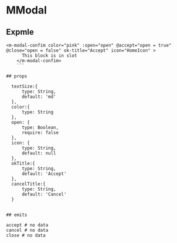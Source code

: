 # MModal


## Expmle 

```
<m-modal-confim color="pink" :open="open" @accept="open = true" @close="open = false" ok-title="Accept" icon="HomeIcon" >
      This block is in slot
    </m-modal-confim>
    ```

## props

```
      textSize:{
          type: String,
          default: 'md'
      },
      color:{
          type: String
      },
      open: {
          type: Boolean,
          require: false 
      },
      icon: {
          type: String,
          default: null
      },
      okTitle:{
          type: String,
          default: 'Accept'
      },
      cancelTitle:{
          type: String,
          default: 'Cancel'
      }
```

## emits

accept # no data
cancel # no data
close # no data
